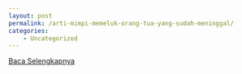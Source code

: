 ```yaml
---
layout: post
permalink: /arti-mimpi-memeluk-orang-tua-yang-sudah-meninggal/
categories:
    - Uncategorized
---
```


[Baca Selengkapnya](/07)